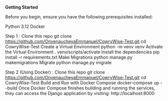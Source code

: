 **Getting Started**

Before you begin, ensure you have the following prerequisites installed:

Python 3.12
Docker

Step 1 :
  Clone this repo git clone https://github.com/OnyenaucheyaEmmanuel/CowryWise-Test.git
        cd CowryWise-Test
  Create a Virtual Environment python -m venv venv
  Activate the Virtual Environment . venv/scripts/activate
  Install the dependencies pip install -r requirements.txt
  Make Migrations python manage.py makemigrations
  Migrate python manage.py migrate

Step 2 (Using Docker) :
  Clone this repo git clone https://github.com/OnyenaucheyaEmmanuel/CowryWise-Test.git
        cd CowryWise-Test
  Build and Run with Docker Compose   docker-compose up --build 
  Once Docker Compose finishes building and running the services, they can access the Django application by visiting: http://localhost:8000
